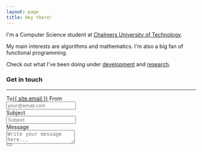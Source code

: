 ```yaml
---
layout: page
title: Hey there!
---
```


I'm a Computer Science student at [Chalmers University of Technology](http://www.chalmers.se).

My main interests are algorithms and mathematics. I'm also a big fan of functional programming.

Check out what I've been doing under [development](/development) and [research](/research).

<form action="http://formspree.io/contact@pedromatias.me" method="post">
    <h3>Get in touch</h3>
    <hr>
    <label>
        <span>To</span><span class="on-right"><a href="mailto:{{ site.email }}">{{ site.email }}</a></span>
    </label>
    <label>
        <span>From</span><div>
            <input placeholder="your@email.com" type="email" tabindex="1" required name="_replyto">
        </div>
    </label>
    <label>
        <span>Subject</span><div>
            <input placeholder="Subject" type="email" tabindex="2" required name="_subject">
        </div>
    </label>
    <label>
        <span>Message</span><div>
            <textarea placeholder="Write your message here..." tabindex="3" required name="Text"></textarea>
        </div>
    </label>
    <button type="submit"><i class="icon-paper-plane-empty"></i>
    </button>
</form>